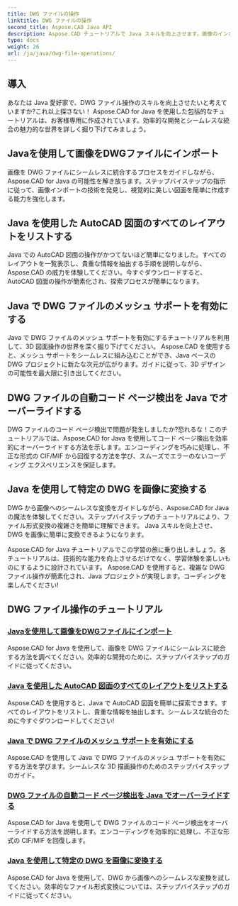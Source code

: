 ```yaml
---
title: DWG ファイルの操作
linktitle: DWG ファイルの操作
second_title: Aspose.CAD Java API
description: Aspose.CAD チュートリアルで Java スキルを向上させます。画像のインポート、レイアウトのリスト、メッシュのサポート、コード ページのオーバーライド、DWG から画像への変換について簡単に学習します。
type: docs
weight: 26
url: /ja/java/dwg-file-operations/
---
```

## 導入

あなたは Java 愛好家で、DWG ファイル操作のスキルを向上させたいと考えていますか?これ以上探さない！ Aspose.CAD for Java を使用した包括的なチュートリアルは、お客様専用に作成されています。効率的な開発とシームレスな統合の魅力的な世界を詳しく掘り下げてみましょう。

## Javaを使用して画像をDWGファイルにインポート

画像を DWG ファイルにシームレスに統合するプロセスをガイドしながら、Aspose.CAD for Java の可能性を解き放ちます。ステップバイステップの指示に従って、画像インポートの技術を発見し、視覚的に美しい図面を簡単に作成する能力を強化します。

## Java を使用した AutoCAD 図面のすべてのレイアウトをリストする

Java での AutoCAD 図面の操作がかつてないほど簡単になりました。すべてのレイアウトを一覧表示し、貴重な情報を抽出する手順を説明しながら、Aspose.CAD の威力を体験してください。今すぐダウンロードすると、AutoCAD 図面の操作が簡素化され、探索プロセスが簡単になります。

## Java で DWG ファイルのメッシュ サポートを有効にする

Java で DWG ファイルのメッシュ サポートを有効にするチュートリアルを利用して、3D 図面操作の世界を深く掘り下げてください。 Aspose.CAD を使用すると、メッシュ サポートをシームレスに組み込むことができ、Java ベースの DWG プロジェクトに新たな次元が広がります。ガイドに従って、3D デザインの可能性を最大限に引き出してください。

## DWG ファイルの自動コード ページ検出を Java でオーバーライドする

DWG ファイルのコード ページ検出で問題が発生しましたか?恐れるな！このチュートリアルでは、Aspose.CAD for Java を使用してコード ページ検出を効率的にオーバーライドする方法を示します。エンコーディングを巧みに処理し、不正な形式の CIF/MIF から回復する方法を学び、スムーズでエラーのないコーディング エクスペリエンスを保証します。

## Java を使用して特定の DWG を画像に変換する

DWG から画像へのシームレスな変換をガイドしながら、Aspose.CAD for Java の魔法を体験してください。ステップバイステップのチュートリアルにより、ファイル形式変換の複雑さを簡単に理解できます。 Java スキルを向上させ、DWG を画像に簡単に変換できるようになります。

Aspose.CAD for Java チュートリアルでこの学習の旅に乗り出しましょう。各チュートリアルは、技術的な能力を向上させるだけでなく、学習体験を楽しいものにするように設計されています。 Aspose.CAD を使用すると、複雑な DWG ファイル操作が簡素化され、Java プロジェクトが実現します。コーディングを楽しんでください!

## DWG ファイル操作のチュートリアル
### [Javaを使用して画像をDWGファイルにインポート](./import-image-to-dwg/)
Aspose.CAD for Java を使用して、画像を DWG ファイルにシームレスに統合する方法を調べてください。効率的な開発のために、ステップバイステップのガイドに従ってください。
### [Java を使用した AutoCAD 図面のすべてのレイアウトをリストする](./list-all-layouts/)
Aspose.CAD を使用すると、Java で AutoCAD 図面を簡単に探索できます。すべてのレイアウトをリストし、貴重な情報を抽出します。シームレスな統合のために今すぐダウンロードしてください!
### [Java で DWG ファイルのメッシュ サポートを有効にする](./mesh-support-for-dwg/)
Aspose.CAD を使用して Java で DWG ファイルのメッシュ サポートを有効にする方法を学びます。シームレスな 3D 描画操作のためのステップバイステップのガイド。
### [DWG ファイルの自動コード ページ検出を Java でオーバーライドする](./override-code-page-detection/)
Aspose.CAD for Java を使用して DWG ファイルのコード ページ検出をオーバーライドする方法を説明します。エンコーディングを効率的に処理し、不正な形式の CIF/MIF を回復します。
### [Java を使用して特定の DWG を画像に変換する](./convert-dwg-to-image/)
Aspose.CAD for Java を使用して、DWG から画像へのシームレスな変換を試してください。効率的なファイル形式変換については、ステップバイステップのガイドに従ってください。
